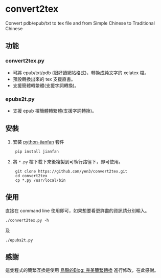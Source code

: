 convert2tex
===========

Convert pdb/epub/txt to tex file and from Simple Chinese to Traditional Chinese

## 功能

### convert2tex.py

* 可將 epub/txt/pdb (限好讀網站格式)，轉換成純文字的 xelatex 檔。
* 預設轉換出來的 tex 支援直書。
* 支援簡體轉繁體(支援字詞轉換)。

### epubs2t.py

* 支援 epub 檔簡體轉繁體(支援字詞轉換)。

## 安裝

1. 安裝 [python-jianfan](http://code.google.com/p/python-jianfan/) 套件

        pip install jianfan

2. 將 `*.py` 檔下載下來後複製到可執行路徑下，即可使用。

        git clone https://github.com/yen3/convert2tex.git
        cd convert2tex
        cp *.py /usr/local/bin

## 使用

直接在 command line 使用即可，如果想要看更詳盡的資訊請分別輸入。

	./convert2tex.py -h

及

	./epubs2t.py

## 感謝

這隻程式的簡繁互換是使用 [鳥毅的Blog: 完美簡繁轉換](http://blog.tenyi.com/2011/08/blog-post.html) 進行修改，在此感謝。